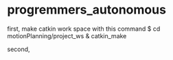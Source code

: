 # progremmers_autonomous

first, make catkin work space with this command
$ cd motionPlanning/project_ws
& catkin_make

second, 
